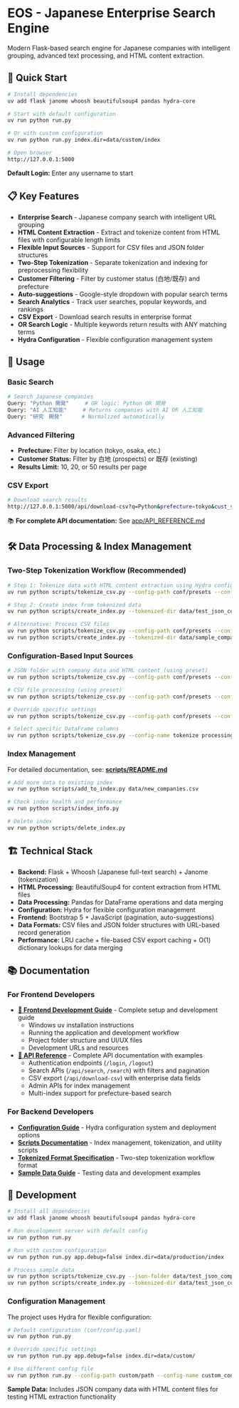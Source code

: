 # EOS - Japanese Enterprise Search Engine

Modern Flask-based search engine for Japanese companies with intelligent grouping, advanced text processing, and HTML content extraction.

## 🚀 Quick Start

```bash
# Install dependencies
uv add flask janome whoosh beautifulsoup4 pandas hydra-core

# Start with default configuration
uv run python run.py

# Or with custom configuration
uv run python run.py index.dir=data/custom/index

# Open browser
http://127.0.0.1:5000
```

**Default Login:** Enter any username to start

## 📋 Key Features

- **Enterprise Search** - Japanese company search with intelligent URL grouping
- **HTML Content Extraction** - Extract and tokenize content from HTML files with configurable length limits
- **Flexible Input Sources** - Support for CSV files and JSON folder structures
- **Two-Step Tokenization** - Separate tokenization and indexing for preprocessing flexibility
- **Customer Filtering** - Filter by customer status (白地/既存) and prefecture
- **Auto-suggestions** - Google-style dropdown with popular search terms
- **Search Analytics** - Track user searches, popular keywords, and rankings
- **CSV Export** - Download search results in enterprise format
- **OR Search Logic** - Multiple keywords return results with ANY matching terms
- **Hydra Configuration** - Flexible configuration management system

## 📖 Usage

### **Basic Search**
```bash
# Search Japanese companies
Query: "Python 開発"     # OR logic: Python OR 開発
Query: "AI 人工知能"     # Returns companies with AI OR 人工知能
Query: "研究　開発"      # Normalized automatically
```

### **Advanced Filtering**
- **Prefecture:** Filter by location (tokyo, osaka, etc.)
- **Customer Status:** Filter by 白地 (prospects) or 既存 (existing)
- **Results Limit:** 10, 20, or 50 results per page

### **CSV Export**
```bash
# Download search results
http://127.0.0.1:5000/api/download-csv?q=Python&prefecture=tokyo&cust_status=白地
```

📚 **For complete API documentation:** See [app/API_REFERENCE.md](./app/API_REFERENCE.md)

## 🛠️ Data Processing & Index Management

### **Two-Step Tokenization Workflow (Recommended)**

```bash
# Step 1: Tokenize data with HTML content extraction using Hydra configuration
uv run python scripts/tokenize_csv.py --config-path conf/presets --config-name json_companies

# Step 2: Create index from tokenized data
uv run python scripts/create_index.py --tokenized-dir data/test_json_companies/tokenized

# Alternative: Process CSV files
uv run python scripts/tokenize_csv.py --config-path conf/presets --config-name csv_companies
uv run python scripts/create_index.py --tokenized-dir data/sample_companies/tokenized
```

### **Configuration-Based Input Sources**

```bash
# JSON folder with company data and HTML content (using preset)
uv run python scripts/tokenize_csv.py --config-path conf/presets --config-name json_companies

# CSV file processing (using preset)
uv run python scripts/tokenize_csv.py --config-path conf/presets --config-name csv_companies

# Override specific settings
uv run python scripts/tokenize_csv.py --config-path conf/presets --config-name json_companies processing.batch_size=1000 processing.max_content_length=5000

# Select specific DataFrame columns
uv run python scripts/tokenize_csv.py --config-name tokenize processing.extra_columns=[cust_status,revenue]
```

### **Index Management**

For detailed documentation, see: **[scripts/README.md](./scripts/README.md)**

```bash
# Add more data to existing index
uv run python scripts/add_to_index.py data/new_companies.csv

# Check index health and performance
uv run python scripts/index_info.py

# Delete index
uv run python scripts/delete_index.py
```

## 🏗️ Technical Stack

- **Backend:** Flask + Whoosh (Japanese full-text search) + Janome (tokenization)
- **HTML Processing:** BeautifulSoup4 for content extraction from HTML files
- **Data Processing:** Pandas for DataFrame operations and data merging
- **Configuration:** Hydra for flexible configuration management
- **Frontend:** Bootstrap 5 + JavaScript (pagination, auto-suggestions)
- **Data Formats:** CSV files and JSON folder structures with URL-based record generation
- **Performance:** LRU cache + file-based CSV export caching + O(1) dictionary lookups for data merging

## 📚 Documentation

### **For Frontend Developers**
- **[🚀 Frontend Development Guide](./FRONTEND_DEVELOPMENT.md)** - Complete setup and development guide
  - Windows uv installation instructions
  - Running the application and development workflow
  - Project folder structure and UI/UX files
  - Development URLs and resources
- **[🔗 API Reference](./app/API_REFERENCE.md)** - Complete API documentation with examples
  - Authentication endpoints (`/login`, `/logout`)
  - Search APIs (`/api/search`, `/search`) with filters and pagination
  - CSV export (`/api/download-csv`) with enterprise data fields
  - Admin APIs for index management
  - Multi-index support for prefecture-based search

### **For Backend Developers**
- **[Configuration Guide](./CONFIGURATION.md)** - Hydra configuration system and deployment options
- **[Scripts Documentation](./scripts/README.md)** - Index management, tokenization, and utility scripts
- **[Tokenized Format Specification](./scripts/TOKENIZED_FORMAT.md)** - Two-step tokenization workflow format
- **[Sample Data Guide](./data/README.md)** - Testing data and development examples

## 🔧 Development

```bash
# Install all dependencies
uv add flask janome whoosh beautifulsoup4 pandas hydra-core

# Run development server with default config
uv run python run.py

# Run with custom configuration
uv run python run.py app.debug=false index.dir=data/production/index

# Process sample data
uv run python scripts/tokenize_csv.py --json-folder data/test_json_companies
uv run python scripts/create_index.py --tokenized-dir data/test_json_companies/tokenized
```

### **Configuration Management**

The project uses Hydra for flexible configuration:

```bash
# Default configuration (conf/config.yaml)
uv run python run.py

# Override specific settings
uv run python run.py app.debug=false index.dir=data/custom/

# Use different config file
uv run python run.py --config-path custom/path --config-name custom_config
```

**Sample Data:** Includes JSON company data with HTML content files for testing HTML extraction functionality

